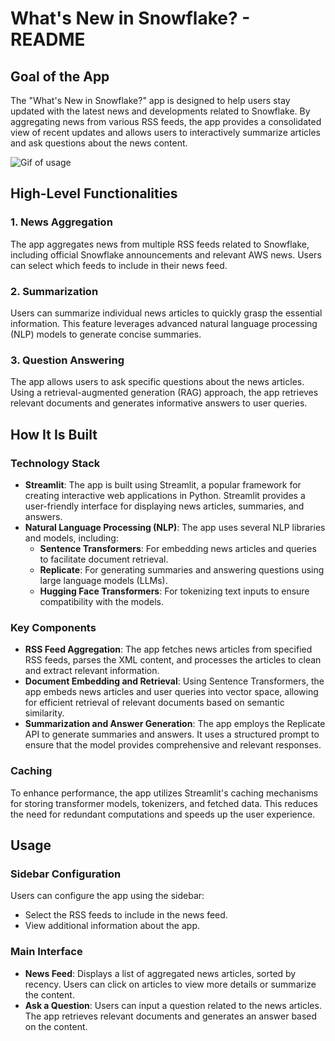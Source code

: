 # What's New in Snowflake? - README

## Goal of the App

The "What's New in Snowflake?" app is designed to help users stay updated with the latest news and developments related to Snowflake. By aggregating news from various RSS feeds, the app provides a consolidated view of recent updates and allows users to interactively summarize articles and ask questions about the news content.

![Gif of usage](./docs/how-to.gif)



## High-Level Functionalities

### 1. News Aggregation
The app aggregates news from multiple RSS feeds related to Snowflake, including official Snowflake announcements and relevant AWS news. Users can select which feeds to include in their news feed.

### 2. Summarization
Users can summarize individual news articles to quickly grasp the essential information. This feature leverages advanced natural language processing (NLP) models to generate concise summaries.

### 3. Question Answering
The app allows users to ask specific questions about the news articles. Using a retrieval-augmented generation (RAG) approach, the app retrieves relevant documents and generates informative answers to user queries.

## How It Is Built

### Technology Stack

- **Streamlit**: The app is built using Streamlit, a popular framework for creating interactive web applications in Python. Streamlit provides a user-friendly interface for displaying news articles, summaries, and answers.
- **Natural Language Processing (NLP)**: The app uses several NLP libraries and models, including:
  - **Sentence Transformers**: For embedding news articles and queries to facilitate document retrieval.
  - **Replicate**: For generating summaries and answering questions using large language models (LLMs).
  - **Hugging Face Transformers**: For tokenizing text inputs to ensure compatibility with the models.

### Key Components

- **RSS Feed Aggregation**: The app fetches news articles from specified RSS feeds, parses the XML content, and processes the articles to clean and extract relevant information.
- **Document Embedding and Retrieval**: Using Sentence Transformers, the app embeds news articles and user queries into vector space, allowing for efficient retrieval of relevant documents based on semantic similarity.
- **Summarization and Answer Generation**: The app employs the Replicate API to generate summaries and answers. It uses a structured prompt to ensure that the model provides comprehensive and relevant responses.

### Caching
To enhance performance, the app utilizes Streamlit's caching mechanisms for storing transformer models, tokenizers, and fetched data. This reduces the need for redundant computations and speeds up the user experience.

## Usage

### Sidebar Configuration
Users can configure the app using the sidebar:
- Select the RSS feeds to include in the news feed.
- View additional information about the app.

### Main Interface
- **News Feed**: Displays a list of aggregated news articles, sorted by recency. Users can click on articles to view more details or summarize the content.
- **Ask a Question**: Users can input a question related to the news articles. The app retrieves relevant documents and generates an answer based on the content.
